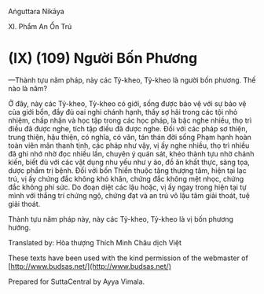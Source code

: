  

Aṅguttara Nikāya

XI. Phẩm An Ổn Trú

# (IX) (109) Người Bốn Phương

—Thành tựu năm pháp, này các Tỷ-kheo, Tỷ-kheo là người bốn phương. Thế nào là năm?

Ở đây, này các Tỷ-kheo, Tỷ-kheo có giới, sống được bảo vệ với sự bảo vệ của giới bổn, đầy đủ oai nghi chánh hạnh, thấy sợ hãi trong các tội nhỏ nhiệm, chấp nhận và học tập trong các học pháp, là bậc nghe nhiều, thọ trì điều đã được nghe, tích tập điều đã được nghe. Ðối với các pháp sơ thiện, trung thiện, hậu thiện, có nghĩa, có văn, tán thán đời sống Phạm hạnh hoàn toàn viên mãn thanh tịnh, các pháp như vậy, vị ấy nghe nhiều, thọ trì nhiều đã ghi nhớ nhờ đọc nhiều lần, chuyên ý quán sát, khéo thành tựu nhờ chánh kiến, biết đủ với các vật dụng nhu yếu như y áo, đồ ăn khất thực, sàng tọa, dược phẩm trị bệnh. Ðối với bốn Thiền thuộc tăng thượng tâm, hiện tại lạc trú, vị ấy chứng đắc không khó khăn, chứng đắc không mệt nhọc, chứng đắc không phí sức. Do đoạn diệt các lậu hoặc, vị ấy ngay trong hiện tại tự mình với thắng trí chứng ngộ, chứng đạt và an trú vô lậu tâm giải thoát, tuệ giải thoát.

Thành tựu năm pháp này, này các Tỷ-kheo, Tỷ-kheo là vị bốn phương hướng.

Translated by: Hòa thượng Thích Minh Châu dịch Việt

These texts have been used with the kind permission of the webmaster of [http://www.budsas.net/](http://www.budsas.net/)

Prepared for SuttaCentral by Ayya Vimala.